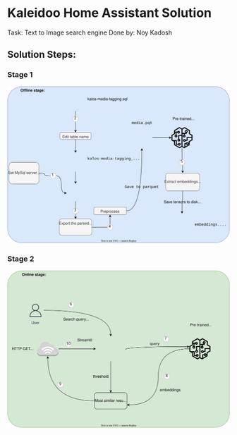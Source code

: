 # Kaleidoo Home Assistant Solution 

Task: Text to Image search engine
Done by: Noy Kadosh

## Solution Steps:

### Stage 1
![Offline](flowchart/kaleidoo_hw_chart_stage1.drawio.svg)

### Stage 2
![Online](flowchart/kaleidoo_hw_chart_stage2.drawio.svg)